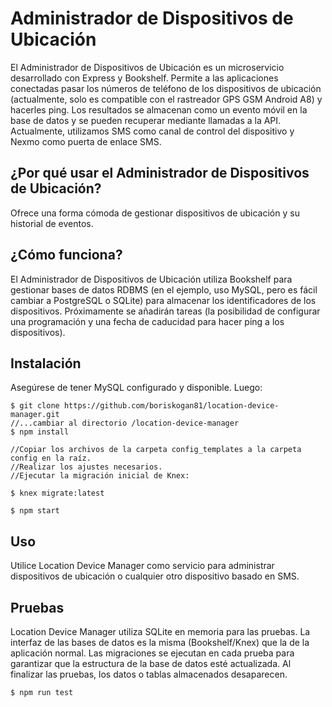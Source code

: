 # Administrador de Dispositivos de Ubicación

El Administrador de Dispositivos de Ubicación es un microservicio desarrollado con Express y Bookshelf. Permite a las aplicaciones conectadas pasar los números de teléfono de los dispositivos de ubicación (actualmente, solo es compatible con el rastreador GPS GSM Android A8) y hacerles ping. Los resultados se almacenan como un evento móvil en la base de datos y se pueden recuperar mediante llamadas a la API. Actualmente, utilizamos SMS como canal de control del dispositivo y Nexmo como puerta de enlace SMS.

## ¿Por qué usar el Administrador de Dispositivos de Ubicación?

Ofrece una forma cómoda de gestionar dispositivos de ubicación y su historial de eventos.

## ¿Cómo funciona?
El Administrador de Dispositivos de Ubicación utiliza Bookshelf para gestionar bases de datos RDBMS (en el ejemplo, uso MySQL, pero es fácil cambiar a PostgreSQL o SQLite) para almacenar los identificadores de los dispositivos. Próximamente se añadirán tareas (la posibilidad de configurar una programación y una fecha de caducidad para hacer ping a los dispositivos).

## Instalación
Asegúrese de tener MySQL configurado y disponible. Luego:
```$xslt
$ git clone https://github.com/boriskogan81/location-device-manager.git
//...cambiar al directorio /location-device-manager
$ npm install

//Copiar los archivos de la carpeta config_templates a la carpeta config en la raíz.
//Realizar los ajustes necesarios.
//Ejecutar la migración inicial de Knex:

$ knex migrate:latest

$ npm start
```

## Uso
Utilice Location Device Manager como servicio para administrar dispositivos de ubicación o cualquier otro dispositivo basado en SMS.

## Pruebas
Location Device Manager utiliza SQLite en memoria para las pruebas. La interfaz de las bases de datos es la misma (Bookshelf/Knex) que la de la aplicación normal. Las migraciones se ejecutan en cada prueba para garantizar que la estructura de la base de datos esté actualizada. Al finalizar las pruebas, los datos o tablas almacenados desaparecen.

```
$ npm run test
```
